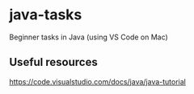 # java-tasks

Beginner tasks in Java (using VS Code on Mac)

## Useful resources

https://code.visualstudio.com/docs/java/java-tutorial 
